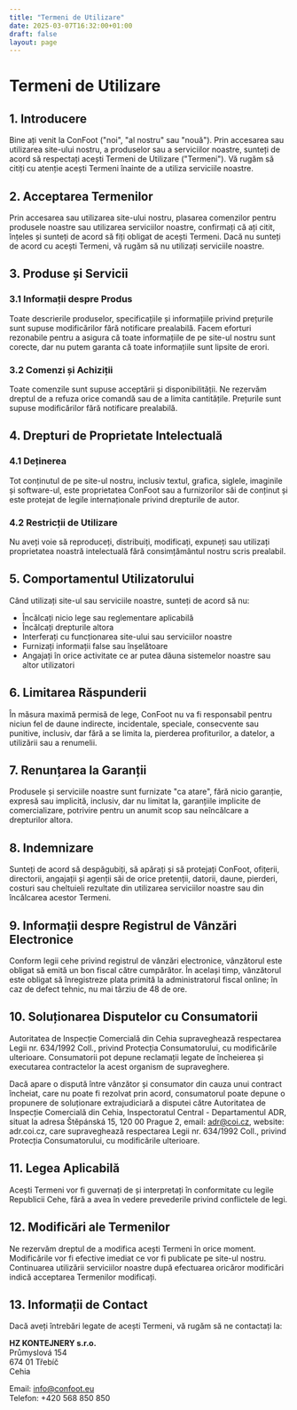 ```yaml
---
title: "Termeni de Utilizare"
date: 2025-03-07T16:32:00+01:00
draft: false
layout: page
---
```


# Termeni de Utilizare

## 1. Introducere

Bine ați venit la ConFoot ("noi", "al nostru" sau "nouă"). Prin accesarea sau utilizarea site-ului nostru, a produselor sau a serviciilor noastre, sunteți de acord să respectați acești Termeni de Utilizare ("Termeni"). Vă rugăm să citiți cu atenție acești Termeni înainte de a utiliza serviciile noastre.

## 2. Acceptarea Termenilor

Prin accesarea sau utilizarea site-ului nostru, plasarea comenzilor pentru produsele noastre sau utilizarea serviciilor noastre, confirmați că ați citit, înțeles și sunteți de acord să fiți obligat de acești Termeni. Dacă nu sunteți de acord cu acești Termeni, vă rugăm să nu utilizați serviciile noastre.

## 3. Produse și Servicii

### 3.1 Informații despre Produs
Toate descrierile produselor, specificațiile și informațiile privind prețurile sunt supuse modificărilor fără notificare prealabilă. Facem eforturi rezonabile pentru a asigura că toate informațiile de pe site-ul nostru sunt corecte, dar nu putem garanta că toate informațiile sunt lipsite de erori.

### 3.2 Comenzi și Achiziții
Toate comenzile sunt supuse acceptării și disponibilității. Ne rezervăm dreptul de a refuza orice comandă sau de a limita cantitățile. Prețurile sunt supuse modificărilor fără notificare prealabilă.

## 4. Drepturi de Proprietate Intelectuală

### 4.1 Deținerea
Tot conținutul de pe site-ul nostru, inclusiv textul, grafica, siglele, imaginile și software-ul, este proprietatea ConFoot sau a furnizorilor săi de conținut și este protejat de legile internaționale privind drepturile de autor.

### 4.2 Restricții de Utilizare
Nu aveți voie să reproduceți, distribuiți, modificați, expuneți sau utilizați proprietatea noastră intelectuală fără consimțământul nostru scris prealabil.

## 5. Comportamentul Utilizatorului

Când utilizați site-ul sau serviciile noastre, sunteți de acord să nu:
- Încălcați nicio lege sau reglementare aplicabilă
- Încălcați drepturile altora
- Interferați cu funcționarea site-ului sau serviciilor noastre
- Furnizați informații false sau înșelătoare
- Angajați în orice activitate ce ar putea dăuna sistemelor noastre sau altor utilizatori

## 6. Limitarea Răspunderii

În măsura maximă permisă de lege, ConFoot nu va fi responsabil pentru niciun fel de daune indirecte, incidentale, speciale, consecvente sau punitive, inclusiv, dar fără a se limita la, pierderea profiturilor, a datelor, a utilizării sau a renumelii.

## 7. Renunțarea la Garanții

Produsele și serviciile noastre sunt furnizate "ca atare", fără nicio garanție, expresă sau implicită, inclusiv, dar nu limitat la, garanțiile implicite de comercializare, potrivire pentru un anumit scop sau neîncălcare a drepturilor altora.

## 8. Indemnizare

Sunteți de acord să despăgubiți, să apărați și să protejați ConFoot, ofițerii, directorii, angajații și agenții săi de orice pretenții, datorii, daune, pierderi, costuri sau cheltuieli rezultate din utilizarea serviciilor noastre sau din încălcarea acestor Termeni.

## 9. Informații despre Registrul de Vânzări Electronice

Conform legii cehe privind registrul de vânzări electronice, vânzătorul este obligat să emită un bon fiscal către cumpărător. În același timp, vânzătorul este obligat să înregistreze plata primită la administratorul fiscal online; în caz de defect tehnic, nu mai târziu de 48 de ore.

## 10. Soluționarea Disputelor cu Consumatorii

Autoritatea de Inspecție Comercială din Cehia supraveghează respectarea Legii nr. 634/1992 Coll., privind Protecția Consumatorului, cu modificările ulterioare. Consumatorii pot depune reclamații legate de încheierea și executarea contractelor la acest organism de supraveghere.

Dacă apare o dispută între vânzător și consumator din cauza unui contract încheiat, care nu poate fi rezolvat prin acord, consumatorul poate depune o propunere de soluționare extrajudiciară a disputei către Autoritatea de Inspecție Comercială din Cehia, Inspectoratul Central - Departamentul ADR, situat la adresa Štěpánská 15, 120 00 Prague 2, email: adr@coi.cz, website: adr.coi.cz, care supraveghează respectarea Legii nr. 634/1992 Coll., privind Protecția Consumatorului, cu modificările ulterioare.

## 11. Legea Aplicabilă

Acești Termeni vor fi guvernați de și interpretați în conformitate cu legile Republicii Cehe, fără a avea în vedere prevederile privind conflictele de legi.

## 12. Modificări ale Termenilor

Ne rezervăm dreptul de a modifica acești Termeni în orice moment. Modificările vor fi efective imediat ce vor fi publicate pe site-ul nostru. Continuarea utilizării serviciilor noastre după efectuarea oricăror modificări indică acceptarea Termenilor modificați.

## 13. Informații de Contact

Dacă aveți întrebări legate de acești Termeni, vă rugăm să ne contactați la:

**HZ KONTEJNERY s.r.o.**  
Průmyslová 154  
674 01 Třebíč  
Cehia

Email: info@confoot.eu  
Telefon: +420 568 850 850